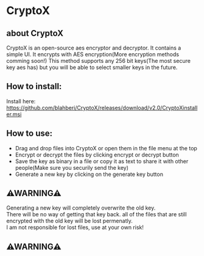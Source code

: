 # CryptoX

## about CryptoX
CryptoX is an open-source aes encryptor and decryptor.
It contains a simple UI.
It encrypts with AES encryption(More encryption methods comming soon!)
This method supports any 256 bit keys(The most secure key aes has) but you will be able to select smaller keys in the future.

## How to install:
Install here: https://github.com/blahberi/CryptoX/releases/download/v2.0/CryptoXinstaller.msi

## How to use:
- Drag and drop files into CryptoX or open them in the file menu at the top
- Encrypt or decrypt the files by clicking encrypt or decrypt button
- Save the key as binary in a file or copy it as text to share it with other people(Make sure you securily send the key)
- Generate a new key by clicking on the generate key button
## ⚠WARNING⚠ 
Generating a new key will completely overwrite the old key.<br>
There will be no way of getting that key back. all of the files that are still encrypted with the old key will be lost permenatly.<br>
I am not responsible for lost files, use at your own risk!
## ⚠WARNING⚠
